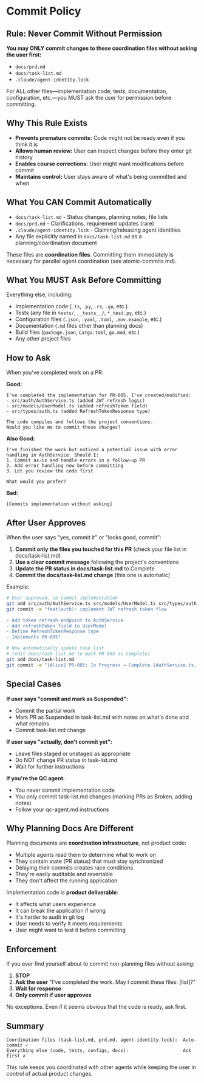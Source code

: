 # Commit Policy

## Rule: Never Commit Without Permission

**You may ONLY commit changes to these coordination files without asking the user first:**
- `docs/prd.md`
- `docs/task-list.md`
- `.claude/agent-identity.lock`

For ALL other files—implementation code, tests, documentation, configuration, etc.—you MUST ask the user for permission before committing.

## Why This Rule Exists

- **Prevents premature commits:** Code might not be ready even if you think it is
- **Allows human review:** User can inspect changes before they enter git history
- **Enables course corrections:** User might want modifications before commit
- **Maintains control:** User stays aware of what's being committed and when

## What You CAN Commit Automatically

- `docs/task-list.md` - Status changes, planning notes, file lists
- `docs/prd.md` - Clarifications, requirement updates (rare)
- `.claude/agent-identity.lock` - Claiming/releasing agent identities
- Any file explicitly named in `docs/task-list.md` as a planning/coordination document

These files are **coordination files**. Committing them immediately is necessary for parallel agent coordination (see atomic-commits.md).

## What You MUST Ask Before Committing

Everything else, including:

- Implementation code (`.ts`, `.py`, `.rs`, `.go`, etc.)
- Tests (any file in `tests/`, `__tests__/`, `*_test.py`, etc.)
- Configuration files (`.json`, `.yaml`, `.toml`, `.env.example`, etc.)
- Documentation (`.md` files other than planning docs)
- Build files (`package.json`, `Cargo.toml`, `go.mod`, etc.)
- Any other project files

## How to Ask

When you've completed work on a PR:

**Good:**
```
I've completed the implementation for PR-005. I've created/modified:
- src/auth/AuthService.ts (added JWT refresh logic)
- src/models/UserModel.ts (added refreshToken field)
- src/types/auth.ts (added RefreshTokenResponse type)

The code compiles and follows the project conventions. 
Would you like me to commit these changes?
```

**Also Good:**
```
I've finished the work but noticed a potential issue with error 
handling in AuthService. Should I:
1. Commit as-is and handle errors in a follow-up PR
2. Add error handling now before committing
3. Let you review the code first

What would you prefer?
```

**Bad:**
```
[Commits implementation without asking]
```

## After User Approves

When the user says "yes, commit it" or "looks good, commit":

1. **Commit only the files you touched for this PR** (check your file list in docs/task-list.md)
2. **Use a clear commit message** following the project's conventions
3. **Update the PR status in docs/task-list.md** to Complete
4. **Commit the docs/task-list.md change** (this one is automatic)

Example:
```bash
# User approved, so commit implementation
git add src/auth/AuthService.ts src/models/UserModel.ts src/types/auth.ts
git commit -m "feat(auth): implement JWT refresh token flow

- Add token refresh endpoint to AuthService
- Add refreshToken field to UserModel
- Define RefreshTokenResponse type
- Implements PR-005"

# Now automatically update task list
# (edit docs/task-list.md to mark PR-005 as Complete)
git add docs/task-list.md
git commit -m "[Alice] PR-005: In Progress → Complete [AuthService.ts, UserModel.ts, auth.ts]"
```

## Special Cases

**If user says "commit and mark as Suspended":**
- Commit the partial work
- Mark PR as Suspended in task-list.md with notes on what's done and what remains
- Commit task-list.md change

**If user says "actually, don't commit yet":**
- Leave files staged or unstaged as appropriate
- Do NOT change PR status in task-list.md
- Wait for further instructions

**If you're the QC agent:**
- You never commit implementation code
- You only commit task-list.md changes (marking PRs as Broken, adding notes)
- Follow your qc-agent.md instructions

## Why Planning Docs Are Different

Planning documents are **coordination infrastructure**, not product code:

- Multiple agents read them to determine what to work on
- They contain state (PR status) that must stay synchronized
- Delaying their commits creates race conditions
- They're easily auditable and revertable
- They don't affect the running application

Implementation code is **product deliverable**:

- It affects what users experience
- It can break the application if wrong
- It's harder to audit in git log
- User needs to verify it meets requirements
- User might want to test it before committing

## Enforcement

If you ever find yourself about to commit non-planning files without asking:

1. **STOP**
2. **Ask the user** "I've completed the work. May I commit these files: [list]?"
3. **Wait for response**
4. **Only commit if user approves**

No exceptions. Even if it seems obvious that the code is ready, ask first.

## Summary

```
Coordination files (task-list.md, prd.md, agent-identity.lock):  Auto-commit ✓
Everything else (code, tests, configs, docs):                    Ask first ✗
```

This rule keeps you coordinated with other agents while keeping the user in control of actual product changes.